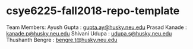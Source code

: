 # csye6225-fall2018-repo-template

Team Members:
Ayush Gupta : gupta.ay@husky.neu.edu
Prasad Kanade : kanade.p@husky.neu.edu
Shivani Udupa : udupa.s@husky.neu.edu
Thushanth Bengre : bengre.t@husky.neu.edu
